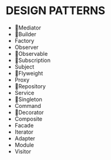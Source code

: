 # DESIGN PATTERNS

- 🕺Mediator
- 🕺Builder
- Factory
- Observer
- 🕺Observable
- 🕺Subscription
- Subject
- 🕺Flyweight
- Proxy
- 🕺Repository
- Service
- 🕺Singleton
- Command   
- 🕺Decorator
- Composite
- Facade
- Iterator
- Adapter
- Module
- Visitor